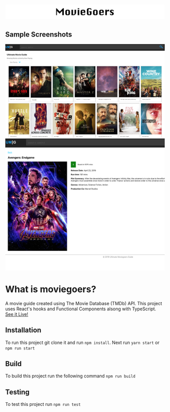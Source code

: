<h1 align="center"><img src="https://github.com/jefferyvincent/moviegoers/blob/master/public/assets/moviegoers-readme-header.png" alt="MovieGoers" /></h1>

## Sample Screenshots
<img src="https://github.com/jefferyvincent/moviegoers/blob/master/public/assets/screen_shot_1.png" alt="moviegoers" />
<img src="https://github.com/jefferyvincent/moviegoers/blob/master/public/assets/screen_shot_2.png" alt="moviegoers" />


# What is moviegoers?
A movie guide created using The Movie Database (TMDb) API. This project uses React's hooks and Functional Components alsong with TypeScript. [See it Live! ](https://jefferyvincent.github.io/)

## Installation
To run this project git clone it and run `npm install`. Next run `yarn start` or `npm run start`

## Build
To build this project run the following command `npm run build`

## Testing
To test this project run `npm run test`
